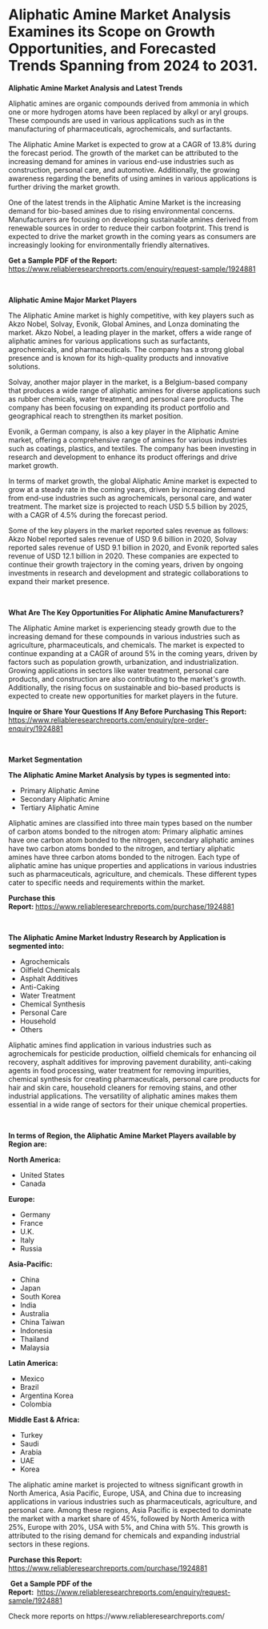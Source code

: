 <p><h1>Aliphatic Amine Market Analysis Examines its Scope on Growth Opportunities, and Forecasted Trends Spanning from 2024 to 2031.</h1></p><p><strong>Aliphatic Amine Market Analysis and Latest Trends</strong></p>
<p><p>Aliphatic amines are organic compounds derived from ammonia in which one or more hydrogen atoms have been replaced by alkyl or aryl groups. These compounds are used in various applications such as in the manufacturing of pharmaceuticals, agrochemicals, and surfactants.</p><p>The Aliphatic Amine Market is expected to grow at a CAGR of 13.8% during the forecast period. The growth of the market can be attributed to the increasing demand for amines in various end-use industries such as construction, personal care, and automotive. Additionally, the growing awareness regarding the benefits of using amines in various applications is further driving the market growth.</p><p>One of the latest trends in the Aliphatic Amine Market is the increasing demand for bio-based amines due to rising environmental concerns. Manufacturers are focusing on developing sustainable amines derived from renewable sources in order to reduce their carbon footprint. This trend is expected to drive the market growth in the coming years as consumers are increasingly looking for environmentally friendly alternatives.</p></p>
<p><strong>Get a Sample PDF of the Report:&nbsp;</strong> <a href="https://www.reliableresearchreports.com/enquiry/request-sample/1924881">https://www.reliableresearchreports.com/enquiry/request-sample/1924881</a></p>
<p>&nbsp;</p>
<p><strong>Aliphatic Amine Major Market Players</strong></p>
<p><p>The Aliphatic Amine market is highly competitive, with key players such as Akzo Nobel, Solvay, Evonik, Global Amines, and Lonza dominating the market. Akzo Nobel, a leading player in the market, offers a wide range of aliphatic amines for various applications such as surfactants, agrochemicals, and pharmaceuticals. The company has a strong global presence and is known for its high-quality products and innovative solutions.</p><p>Solvay, another major player in the market, is a Belgium-based company that produces a wide range of aliphatic amines for diverse applications such as rubber chemicals, water treatment, and personal care products. The company has been focusing on expanding its product portfolio and geographical reach to strengthen its market position.</p><p>Evonik, a German company, is also a key player in the Aliphatic Amine market, offering a comprehensive range of amines for various industries such as coatings, plastics, and textiles. The company has been investing in research and development to enhance its product offerings and drive market growth.</p><p>In terms of market growth, the global Aliphatic Amine market is expected to grow at a steady rate in the coming years, driven by increasing demand from end-use industries such as agrochemicals, personal care, and water treatment. The market size is projected to reach USD 5.5 billion by 2025, with a CAGR of 4.5% during the forecast period.</p><p>Some of the key players in the market reported sales revenue as follows: Akzo Nobel reported sales revenue of USD 9.6 billion in 2020, Solvay reported sales revenue of USD 9.1 billion in 2020, and Evonik reported sales revenue of USD 12.1 billion in 2020. These companies are expected to continue their growth trajectory in the coming years, driven by ongoing investments in research and development and strategic collaborations to expand their market presence.</p></p>
<p>&nbsp;</p>
<p><strong>What Are The Key Opportunities For Aliphatic Amine Manufacturers?</strong></p>
<p><p>The Aliphatic Amine market is experiencing steady growth due to the increasing demand for these compounds in various industries such as agriculture, pharmaceuticals, and chemicals. The market is expected to continue expanding at a CAGR of around 5% in the coming years, driven by factors such as population growth, urbanization, and industrialization. Growing applications in sectors like water treatment, personal care products, and construction are also contributing to the market's growth. Additionally, the rising focus on sustainable and bio-based products is expected to create new opportunities for market players in the future.</p></p>
<p><strong>Inquire or Share Your Questions If Any Before Purchasing This Report:</strong> <a href="https://www.reliableresearchreports.com/enquiry/pre-order-enquiry/1924881">https://www.reliableresearchreports.com/enquiry/pre-order-enquiry/1924881</a></p>
<p>&nbsp;</p>
<p><strong>Market Segmentation</strong></p>
<p><strong>The Aliphatic Amine Market Analysis by types is segmented into:</strong></p>
<p><ul><li>Primary Aliphatic Amine</li><li>Secondary Aliphatic Amine</li><li>Tertiary Aliphatic Amine</li></ul></p>
<p><p>Aliphatic amines are classified into three main types based on the number of carbon atoms bonded to the nitrogen atom: Primary aliphatic amines have one carbon atom bonded to the nitrogen, secondary aliphatic amines have two carbon atoms bonded to the nitrogen, and tertiary aliphatic amines have three carbon atoms bonded to the nitrogen. Each type of aliphatic amine has unique properties and applications in various industries such as pharmaceuticals, agriculture, and chemicals. These different types cater to specific needs and requirements within the market.</p></p>
<p><strong>Purchase this Report:&nbsp;</strong><a href="https://www.reliableresearchreports.com/purchase/1924881">https://www.reliableresearchreports.com/purchase/1924881</a></p>
<p>&nbsp;</p>
<p><strong>The Aliphatic Amine Market Industry Research by Application is segmented into:</strong></p>
<p><ul><li>Agrochemicals</li><li>Oilfield Chemicals</li><li>Asphalt Additives</li><li>Anti-Caking</li><li>Water Treatment</li><li>Chemical Synthesis</li><li>Personal Care</li><li>Household</li><li>Others</li></ul></p>
<p><p>Aliphatic amines find application in various industries such as agrochemicals for pesticide production, oilfield chemicals for enhancing oil recovery, asphalt additives for improving pavement durability, anti-caking agents in food processing, water treatment for removing impurities, chemical synthesis for creating pharmaceuticals, personal care products for hair and skin care, household cleaners for removing stains, and other industrial applications. The versatility of aliphatic amines makes them essential in a wide range of sectors for their unique chemical properties.</p></p>
<p>&nbsp;</p>
<p><strong>In terms of Region, the Aliphatic Amine Market Players available by Region are:</strong></p>
<p>
    <p> <strong> North America: </strong>
        <ul>
            <li>United States</li>
            <li>Canada</li>
        </ul>
        </p> 
    <p> <strong> Europe: </strong>
        <ul>
            <li>Germany</li>
            <li>France</li>
            <li>U.K.</li>
            <li>Italy</li>
            <li>Russia</li>
        </ul>
        </p> 
    <p> <strong> Asia-Pacific: </strong>
        <ul>
            <li>China</li>
            <li>Japan</li>
            <li>South Korea</li>
            <li>India</li>
            <li>Australia</li>
            <li>China Taiwan</li>
            <li>Indonesia</li>
            <li>Thailand</li>
            <li>Malaysia</li>
        </ul>
        </p> 
    <p> <strong> Latin America: </strong>
        <ul>
            <li>Mexico</li>
            <li>Brazil</li>
            <li>Argentina Korea</li>
            <li>Colombia</li>
        </ul>
        </p> 
    <p> <strong> Middle East & Africa: </strong>
        <ul>
            <li>Turkey</li>
            <li>Saudi</li>
            <li>Arabia</li>
            <li>UAE</li>
            <li>Korea</li>
        </ul>
    </p>
    </p>
<p><p>The aliphatic amine market is projected to witness significant growth in North America, Asia Pacific, Europe, USA, and China due to increasing applications in various industries such as pharmaceuticals, agriculture, and personal care. Among these regions, Asia Pacific is expected to dominate the market with a market share of 45%, followed by North America with 25%, Europe with 20%, USA with 5%, and China with 5%. This growth is attributed to the rising demand for chemicals and expanding industrial sectors in these regions.</p></p>
<p><strong>Purchase this Report: </strong><a href="https://www.reliableresearchreports.com/purchase/1924881">https://www.reliableresearchreports.com/purchase/1924881</a></p>
<p>&nbsp;<strong>Get a Sample PDF of the Report:&nbsp;&nbsp;</strong><a href="https://www.reliableresearchreports.com/enquiry/request-sample/1924881">https://www.reliableresearchreports.com/enquiry/request-sample/1924881</a></p>
<p><strong></strong></p>
<p>Check more reports on https://www.reliableresearchreports.com/</p>